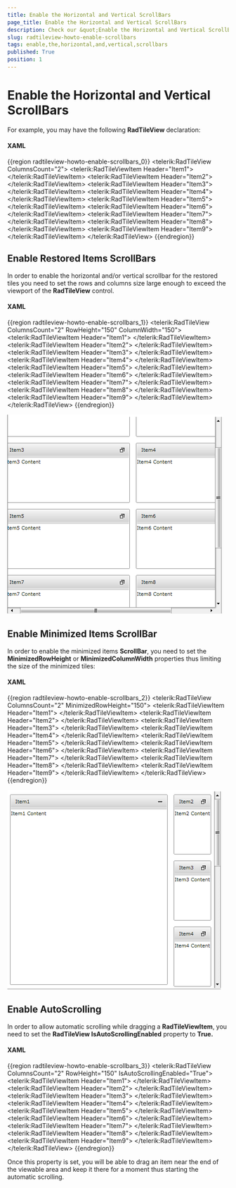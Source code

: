 ```yaml
---
title: Enable the Horizontal and Vertical ScrollBars
page_title: Enable the Horizontal and Vertical ScrollBars
description: Check our &quot;Enable the Horizontal and Vertical ScrollBars&quot; documentation article for the RadTileView {{ site.framework_name }} control.
slug: radtileview-howto-enable-scrollbars
tags: enable,the,horizontal,and,vertical,scrollbars
published: True
position: 1
---
```


# Enable the Horizontal and Vertical ScrollBars

For example, you may have the following __RadTileView__ declaration:

#### __XAML__

{{region radtileview-howto-enable-scrollbars_0}}
	<telerik:RadTileView ColumnsCount="2">
	    <telerik:RadTileViewItem Header="Item1">
	        <TextBlock Text="Item1 Content" />
	    </telerik:RadTileViewItem>
	    <telerik:RadTileViewItem Header="Item2">
	        <TextBlock Text="Item2 Content" />
	    </telerik:RadTileViewItem>
	    <telerik:RadTileViewItem Header="Item3">
	        <TextBlock Text="Item3 Content" />
	    </telerik:RadTileViewItem>
	    <telerik:RadTileViewItem Header="Item4">
	        <TextBlock Text="Item4 Content" />
	    </telerik:RadTileViewItem>
	    <telerik:RadTileViewItem Header="Item5">
	        <TextBlock Text="Item5 Content" />
	    </telerik:RadTileViewItem>
	    <telerik:RadTileViewItem Header="Item6">
	        <TextBlock Text="Item6 Content" />
	    </telerik:RadTileViewItem>
	    <telerik:RadTileViewItem Header="Item7">
	        <TextBlock Text="Item7 Content" />
	    </telerik:RadTileViewItem>
	    <telerik:RadTileViewItem Header="Item8">
	        <TextBlock Text="Item8 Content" />
	    </telerik:RadTileViewItem>
	    <telerik:RadTileViewItem Header="Item9">
	        <TextBlock Text="Item9 Content" />
	    </telerik:RadTileViewItem>
	</telerik:RadTileView>
{{endregion}}

## Enable Restored Items ScrollBars

In order to enable the horizontal and/or vertical scrollbar for the restored tiles you need to set the rows and columns size large enough to exceed the viewport of the __RadTileView__ control.

#### __XAML__

{{region radtileview-howto-enable-scrollbars_1}}
	<telerik:RadTileView ColumnsCount="2" RowHeight="150" ColumnWidth="150">
	    <telerik:RadTileViewItem Header="Item1">
	        <TextBlock Text="Item1 Content" />
	    </telerik:RadTileViewItem>
	    <telerik:RadTileViewItem Header="Item2">
	        <TextBlock Text="Item2 Content" />
	    </telerik:RadTileViewItem>
	    <telerik:RadTileViewItem Header="Item3">
	        <TextBlock Text="Item3 Content" />
	    </telerik:RadTileViewItem>
	    <telerik:RadTileViewItem Header="Item4">
	        <TextBlock Text="Item4 Content" />
	    </telerik:RadTileViewItem>
	    <telerik:RadTileViewItem Header="Item5">
	        <TextBlock Text="Item5 Content" />
	    </telerik:RadTileViewItem>
	    <telerik:RadTileViewItem Header="Item6">
	        <TextBlock Text="Item6 Content" />
	    </telerik:RadTileViewItem>
	    <telerik:RadTileViewItem Header="Item7">
	        <TextBlock Text="Item7 Content" />
	    </telerik:RadTileViewItem>
	    <telerik:RadTileViewItem Header="Item8">
	        <TextBlock Text="Item8 Content" />
	    </telerik:RadTileViewItem>
	    <telerik:RadTileViewItem Header="Item9">
	        <TextBlock Text="Item9 Content" />
	    </telerik:RadTileViewItem>
	</telerik:RadTileView>
{{endregion}}

![{{ site.framework_name }} RadTileView Restored Items ScrollBars Enabled](images/radtileview_howto_enable_scrollbars.png)

## Enable Minimized Items ScrollBar

In order to enable the minimized items __ScrollBar__, you need to set the __MinimizedRowHeight__ or __MinimizedColumnWidth__ properties thus limiting the size of the minimized tiles:

#### __XAML__

{{region radtileview-howto-enable-scrollbars_2}}
	<telerik:RadTileView ColumnsCount="2" MinimizedRowHeight="150">
	    <telerik:RadTileViewItem Header="Item1">
	        <TextBlock Text="Item1 Content" />
	    </telerik:RadTileViewItem>
	    <telerik:RadTileViewItem Header="Item2">
	        <TextBlock Text="Item2 Content" />
	    </telerik:RadTileViewItem>
	    <telerik:RadTileViewItem Header="Item3">
	        <TextBlock Text="Item3 Content" />
	    </telerik:RadTileViewItem>
	    <telerik:RadTileViewItem Header="Item4">
	        <TextBlock Text="Item4 Content" />
	    </telerik:RadTileViewItem>
	    <telerik:RadTileViewItem Header="Item5">
	        <TextBlock Text="Item5 Content" />
	    </telerik:RadTileViewItem>
	    <telerik:RadTileViewItem Header="Item6">
	        <TextBlock Text="Item6 Content" />
	    </telerik:RadTileViewItem>
	    <telerik:RadTileViewItem Header="Item7">
	        <TextBlock Text="Item7 Content" />
	    </telerik:RadTileViewItem>
	    <telerik:RadTileViewItem Header="Item8">
	        <TextBlock Text="Item8 Content" />
	    </telerik:RadTileViewItem>
	    <telerik:RadTileViewItem Header="Item9">
	        <TextBlock Text="Item9 Content" />
	    </telerik:RadTileViewItem>
	</telerik:RadTileView>
{{endregion}}

![{{ site.framework_name }} RadTileView Minimized Items ScrollBars Enabled](images/radtileview_howto_enable_minimized_scrollbar.png)

## Enable AutoScrolling

In order to allow automatic scrolling while dragging a __RadTileViewItem__, you need to set the __RadTileView IsAutoScrollingEnabled__ property to __True.__

#### __XAML__

{{region radtileview-howto-enable-scrollbars_3}}
	<telerik:RadTileView ColumnsCount="2" RowHeight="150" IsAutoScrollingEnabled="True">
	    <telerik:RadTileViewItem Header="Item1">
	        <TextBlock Text="Item1 Content" />
	    </telerik:RadTileViewItem>
	    <telerik:RadTileViewItem Header="Item2">
	        <TextBlock Text="Item2 Content" />
	    </telerik:RadTileViewItem>
	    <telerik:RadTileViewItem Header="Item3">
	        <TextBlock Text="Item3 Content" />
	    </telerik:RadTileViewItem>
	    <telerik:RadTileViewItem Header="Item4">
	        <TextBlock Text="Item4 Content" />
	    </telerik:RadTileViewItem>
	    <telerik:RadTileViewItem Header="Item5">
	        <TextBlock Text="Item5 Content" />
	    </telerik:RadTileViewItem>
	    <telerik:RadTileViewItem Header="Item6">
	        <TextBlock Text="Item6 Content" />
	    </telerik:RadTileViewItem>
	    <telerik:RadTileViewItem Header="Item7">
	        <TextBlock Text="Item7 Content" />
	    </telerik:RadTileViewItem>
	    <telerik:RadTileViewItem Header="Item8">
	        <TextBlock Text="Item8 Content" />
	    </telerik:RadTileViewItem>
	    <telerik:RadTileViewItem Header="Item9">
	        <TextBlock Text="Item9 Content" />
	    </telerik:RadTileViewItem>
	</telerik:RadTileView>
{{endregion}}

Once this property is set, you will be able to drag an item near the end of the viewable area and keep it there for a moment thus starting the automatic scrolling.